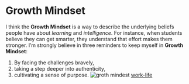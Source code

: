 # Growth Mindset
I think the **Growth Mindset** is a way to describe the underlying beliefs people have about *learning* and *intelligence*. For instance, when students believe they can get smarter, they understand that effort makes them stronger.
I’m strongly believe in three reminders to keep myself in **Growth Mindset**:
1)	By facing the challenges bravely,
2)	taking a step deeper into authenticity,
3)	cultivating a sense of purpose.
![groth mindest](https://www.strengthscope.com/wp-content/uploads/2021/01/Growth-v-fixed-mindset-t.jpg)
[work-life](https://www.atlassian.com/blog/inside-atlassian/growth-mindset)
